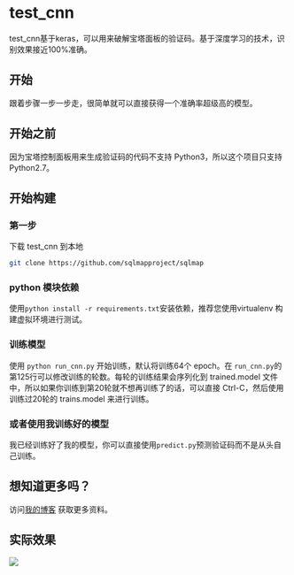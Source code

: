 # test_cnn
test_cnn基于keras，可以用来破解宝塔面板的验证码。基于深度学习的技术，识别效果接近100%准确。

## 开始
跟着步骤一步一步走，很简单就可以直接获得一个准确率超级高的模型。
## 开始之前
因为宝塔控制面板用来生成验证码的代码不支持 Python3，所以这个项目只支持 Python2.7。
## 开始构建 
### 第一步
下载 test_cnn 到本地
```bash
git clone https://github.com/sqlmapproject/sqlmap
```

### python 模块依赖
使用`python install -r requirements.txt`安装依赖，推荐您使用virtualenv 构建虚拟环境进行测试。

### 训练模型
使用 ```python run_cnn.py``` 开始训练，默认将训练64个 epoch。在 `run_cnn.py`的第125行可以修改训练的轮数。每轮的训练结果会序列化到 trained.model 文件中，所以如果你训练到第20轮就不想再训练了的话，可以直接 Ctrl-C，然后使用训练过20轮的 trains.model 来进行训练。

### 或者使用我训练好的模型
我已经训练好了我的模型，你可以直接使用`predict.py`预测验证码而不是从头自己训练。

## 想知道更多吗？
访问[我的博客](https://blog.fht.im/15220580960875.html) 获取更多资料。

## 实际效果
![](https://github.com/fiht/test_cnn/raw/master/static/1581522318375_.pic_hd.jpg)